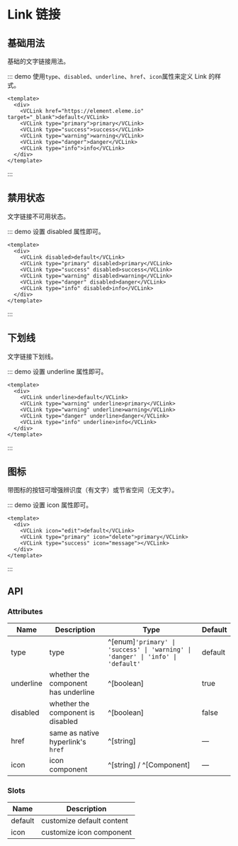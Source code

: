 # Link 链接

## 基础用法

基础的文字链接用法。

::: demo 使用`type`、`disabled`、`underline`、`href`、`icon`属性来定义 Link 的样式。

```vue
<template>
  <div>
    <VCLink href="https://element.eleme.io" target="_blank">default</VCLink>
    <VCLink type="primary">primary</VCLink>
    <VCLink type="success">success</VCLink>
    <VCLink type="warning">warning</VCLink>
    <VCLink type="danger">danger</VCLink>
    <VCLink type="info">info</VCLink>
  </div>
</template>
```
:::

## 禁用状态

文字链接不可用状态。

::: demo 设置 disabled 属性即可。

```vue
<template>
  <div>
    <VCLink disabled>default</VCLink>
    <VCLink type="primary" disabled>primary</VCLink>
    <VCLink type="success" disabled>success</VCLink>
    <VCLink type="warning" disabled>warning</VCLink>
    <VCLink type="danger" disabled>danger</VCLink>
    <VCLink type="info" disabled>info</VCLink>
  </div>
</template>
```
:::
## 下划线

文字链接下划线。

::: demo 设置 underline 属性即可。

```vue
<template>
  <div>
    <VCLink underline>default</VCLink>
    <VCLink type="warning" underline>primary</VCLink>
    <VCLink type="warning" underline>warning</VCLink>
    <VCLink type="danger" underline>danger</VCLink>
    <VCLink type="info" underline>info</VCLink>
  </div>
</template>
```
:::
## 图标

带图标的按钮可增强辨识度（有文字）或节省空间（无文字）。

::: demo 设置 icon 属性即可。

```vue
<template>
  <div>
    <VCLink icon="edit">default</VCLink>
    <VCLink type="primary" icon="delete">primary</VCLink>
    <VCLink type="success" icon="message"></VCLink>
  </div>
</template>
```
:::

## API

### Attributes

| Name      | Description                         | Type                                                                            | Default |
| --------- | ----------------------------------- | ------------------------------------------------------------------------------- | ------- |
| type      | type                                | ^[enum]`'primary' \| 'success' \| 'warning' \| 'danger' \| 'info' \| 'default'` | default |
| underline | whether the component has underline | ^[boolean]                                                                      | true    |
| disabled  | whether the component is disabled   | ^[boolean]                                                                      | false   |
| href      | same as native hyperlink's `href`   | ^[string]                                                                       | —       |
| icon      | icon component                      | ^[string] / ^[Component]                                                        | —       |

### Slots

| Name    | Description               |
| ------- | ------------------------- |
| default | customize default content |
| icon    | customize icon component  |
